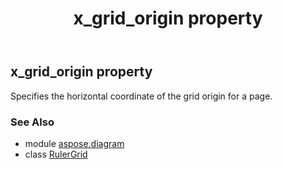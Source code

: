 ﻿---
title: x_grid_origin property
second_title: Aspose.Diagram for Python via .NET API References
description: 
type: docs
weight: 40
url: /python-net/aspose.diagram/rulergrid/x_grid_origin/
is_root: false
---

## x_grid_origin property


Specifies the horizontal coordinate of the grid origin for a page.

### See Also
* module [aspose.diagram](../../)
* class [RulerGrid](/diagram/python-net/aspose.diagram/rulergrid)
